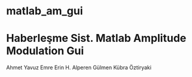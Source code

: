 # matlab_am_gui
# Haberleşme Sist. Matlab Amplitude Modulation Gui
 Ahmet Yavuz 
Emre Erin
H. Alperen Gülmen 
Kübra Öztiryaki
